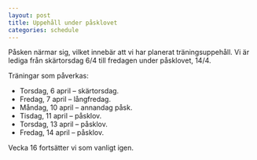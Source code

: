```yaml
---
layout: post
title: Uppehåll under påsklovet
categories: schedule
---
```


Påsken närmar sig, vilket innebär att vi har planerat träningsuppehåll. Vi är lediga från skärtorsdag 6/4 till fredagen under påsklovet, 14/4.

Träningar som påverkas:
- Torsdag, 6 april &ndash; skärtorsdag.
- Fredag, 7 april &ndash; långfredag.
- Måndag, 10 april &ndash; annandag påsk.
- Tisdag, 11 april &ndash; påsklov.
- Torsdag, 13 april &ndash; påsklov.
- Fredag, 14 april &ndash; påsklov.

Vecka 16 fortsätter vi som vanligt igen.